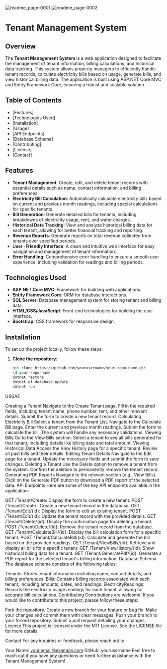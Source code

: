 
![readme_page-0001](https://github.com/user-attachments/assets/c80c7aa0-1a40-48b6-aaf2-5fc364a33844)
![readme_page-0002](https://github.com/user-attachments/assets/da04fab8-9b87-445b-b57e-5cdca9fbabec)

# Tenant Management System

## Overview

The **Tenant Management System** is a web application designed to facilitate the management of tenant information, billing calculations, and historical data tracking.
This system allows property managers to efficiently handle tenant records, calculate electricity bills based on usage, generate bills, and view historical billing data.
The application is built using ASP.NET Core MVC and Entity Framework Core, ensuring a robust and scalable solution.

## Table of Contents

- [Features]
- [Technologies Used]
- [Installation]
- [Usage]
- [API Endpoints]
- [Database Schema]
- [Contributing]
- [License]
- [Contact]

## Features

- **Tenant Management**: Create, edit, and delete tenant records with essential details such as name, contact information, and billing preferences.
- **Electricity Bill Calculation**: Automatically calculate electricity bills based on current and previous month readings, including special calculations for specific tenants.
- **Bill Generation**: Generate detailed bills for tenants, including breakdowns of electricity usage, rent, and water charges.
- **Historical Data Tracking**: View and analyze historical billing data for each tenant, allowing for better financial tracking and reporting.
- **Revenue Reports**: Generate reports on total revenue collected from tenants over specified periods.
- **User -Friendly Interface**: A clean and intuitive web interface for easy navigation and management of tenant information.
- **Error Handling**: Comprehensive error handling to ensure a smooth user experience, including validation for readings and billing periods.

## Technologies Used

- **ASP.NET Core MVC**: Framework for building web applications.
- **Entity Framework Core**: ORM for database interactions.
- **SQL Server**: Database management system for storing tenant and billing data.
- **HTML/CSS/JavaScript**: Front-end technologies for building the user interface.
- **Bootstrap**: CSS framework for responsive design.

## Installation

To set up the project locally, follow these steps:

1. **Clone the repository**:
   ```bash
   git clone https://github.com/yourusername/your-repo-name.git
   cd your-repo-name
   dotnet restore
   dotnet ef database update
   dotnet run

USGAE 

Creating a Tenant
Navigate to the Create Tenant page.
Fill in the required fields, including tenant name, phone number, rent, and other relevant details.
Submit the form to create a new tenant record.
Calculating Electricity Bill
Select a tenant from the Tenant List.
Navigate to the Calculate Bill page.
Enter the current and previous month readings.
Submit the form to calculate the bill. The system will handle any necessary validations.
Viewing Bills
Go to the View Bills section.
Select a tenant to see all bills generated for that tenant, including details like billing date and total amount.
Viewing Historical Data
Access the View History page for a specific tenant.
Review all past bills and their details.
Editing Tenant Details
Navigate to the Edit page for a tenant.
Update the necessary fields and submit the form to save changes.
Deleting a Tenant
Use the Delete option to remove a tenant from the system.
Confirm the deletion to permanently remove the tenant record.
Generating PDF Reports
Navigate to the relevant section (e.g., View Bills).
Click on the Generate PDF button to download a PDF report of the selected data.
API Endpoints
Here are some of the key API endpoints available in the application:

GET /Tenant/Create: Display the form to create a new tenant.
POST /Tenant/Create : Create a new tenant record in the database.
GET /Tenant/Edit/{id}: Display the form to edit an existing tenant.
POST /Tenant/Edit/{id}: Update the tenant record with the provided details.
GET /Tenant/Delete/{id}: Display the confirmation page for deleting a tenant.
POST /Tenant/Delete/{id}: Remove the tenant record from the database.
GET /Tenant/CalculateBill/{id}: Display the bill calculation form for a specific tenant.
POST /Tenant/CalculateBill/{id}: Calculate and generate the bill based on the provided readings.
GET /Tenant/ViewBills/{id}: Retrieve and display all bills for a specific tenant.
GET /Tenant/ViewHistory/{id}: Show historical billing data for a tenant.
GET /Tenant/GeneratePdf/{id}: Generate a PDF report for the selected tenant's billing information.
Database Schema
The database schema consists of the following tables:

Tenants: Stores tenant information including name, contact details, and billing preferences.
Bills: Contains billing records associated with each tenant, including amounts, dates, and readings.
ElectricityReadings: Records the electricity usage readings for each tenant, allowing for accurate bill calculations.
Contributing
Contributions are welcome! If you would like to contribute to this project, please follow these steps:

Fork the repository.
Create a new branch for your feature or bug fix.
Make your changes and commit them with clear messages.
Push your branch to your forked repository.
Submit a pull request detailing your changes.
License
This project is licensed under the MIT License. See the LICENSE file for more details.

Contact
For any inquiries or feedback, please reach out to:

Your Name: your.email@example.com
GitHub: yourusername
Feel free to reach out if you have any questions or need further assistance with the Tenant Management System!
